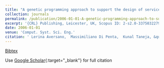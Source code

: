 ```yaml
---
title: "A genetic programming approach to support the design of service compositions"
collection: journals
permalink: /publication/2006-01-01-A-genetic-programming-approach-to-support-the-design-of-service-compositions
excerpt: '{CRL} Publishing, Leicester, UK, Scopus ID: 2-s2.0-33750322792, Cited by: 35'
date: 2006-01-01
venue: 'Comput. Syst. Sci. Eng.'
citation: ' Lerina Aversano,  Massimiliano Di Penta,  Kunal Taneja, &quot;A genetic programming approach to support the design of service compositions.&quot; Comput. Syst. Sci. Eng., 2006.'
---
```

[Bibtex](https://dblp.org/rec/bib/journals/csse/AversanoPT06)

Use [Google Scholar](https://scholar.google.com/scholar?q=A+genetic+programming+approach+to+support+the+design+of+service+compositions){:target="_blank"} for full citation